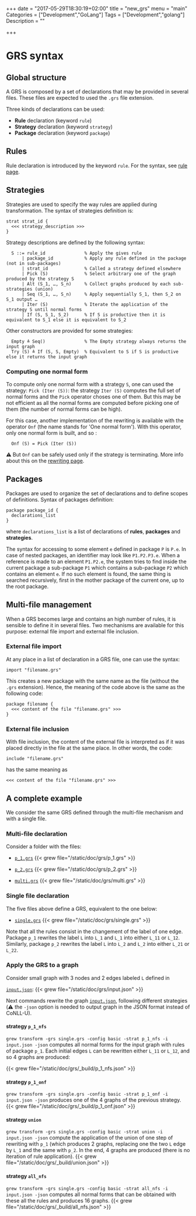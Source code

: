 +++
date = "2017-05-29T18:30:19+02:00"
title = "new_grs"
menu = "main"
Categories = ["Development","GoLang"]
Tags = ["Development","golang"]
Description = ""

+++

# GRS syntax

## Global structure
A GRS is composed by a set of declarations that may be provided in several files.
These files are expected to used the `.grs` file extension.

Three kinds of declarations can be used:

  * **Rule** declaration (keyword `rule`)
  * **Strategy** declaration (keyword `strategy`)
  * **Package** declaration (keyword `package`)

## Rules
Rule declaration is introduced by the keyword `rule`. For the syntax, see [rule page](../rule).

## Strategies
Strategies are used to specify the way rules are applied during transformation.
The syntax of strategies definition is:

~~~grew
strat strat_id {
  <<< strategy_description >>>
}
~~~

Strategy descriptions are defined by the following syntax:

~~~grew
  S ::= rule_id               % Apply the gives rule
      | package_id            % Apply any rule defined in the package (not in sub-packages)
      | strat_id              % Called a strategy defined elsewhere
      | Pick (S)              % Select arbitrary one of the graph produced by the strategy S
      | Alt (S_1, …, S_n)     % Collect graphs produced by each sub-strategies (union)
      | Seq (S_1, …, S_n)     % Apply sequentially S_1, then S_2 on S_1 output …
      | Iter (S)              % Iterate the application of the strategy S until normal forms
      | If (S, S_1, S_2)      % If S is productive then it is equivalent to S_1 else it is equivalent to S_2
~~~

Other constructors are provided for some strategies:
~~~grew
  Empty ≜ Seq()               % The Empty strategy always returns the input graph
  Try (S) ≜ If (S, S, Empty)  % Equivalent to S if S is productive else it returns the input graph
~~~

### Computing one normal form
To compute only one normal form with a strategy `S`, one can used the strategy: `Pick (Iter (S))`:
the strategy `Iter (S)` computes the full set of normal forms and the `Pick` operator choses one of them.
But this may be not efficient as all the normal forms are computed before picking one of them (the number of normal forms can be high).

For this case, another implementation of the rewriting is available with the operator `Onf` (the name stands for 'One normal form').
With this operator, only one normal form is built, and so :

~~~grew
  Onf (S) = Pick (Iter (S))
~~~

:warning: But `Onf` can be safely used only if the strategy is terminating. More info about this on the [rewriting page](../rewriting).



## Packages
Packages are used to organize the set of declarations and to define scopes of definitions.
Syntax of packages definition:

~~~grew
package package_id {
  declarations_list
}
~~~

where `declarations_list` is a list of declarations of **rules**, **packages** and **strategies**.

The syntax for accessing to some element `e` defined in package `P` is `P.e`.
In case of nested packages, an identifier may look like `P1.P2.P3.e`.
When a reference is made to an element `P1.P2.e`, the system tries to find inside the current package a sub-package `P1` which contains a sub-package `P2` which contains an element `e`.
If no such element is found, the same thing is searched recursively, first in the mother package of the current one, up to the root package.

## Multi-file management
When a GRS becomes large and contains an high number of rules, it is sensible to define it in several files.
Two mechanisms are available for this purpose: external file import and external file inclusion.

### External file import
At any place in a list of declaration in a GRS file, one can use the syntax:

```grew
import "filename.grs"
```

This creates a new package with the same name as the file (without the `.grs` extension).
Hence, the meaning of the code above is the same as the following code:

```grew
package filename {
  <<< content of the file "filename.grs" >>>
}
```

### External file inclusion
With file inclusion, the content of the external file is interpreted as if it was placed directly in the file at the same place.
In other words, the code:
```grew
include "filename.grs"
```
has the same meaning as

```grew
<<< content of the file "filename.grs" >>>
```

## A complete example

We consider the same GRS defined through the multi-file mechanism and with a single file.

### Multi-file declaration
Consider a folder with the files:

  * [`p_1.grs`](../grs/p_1.grs)
{{< grew file="/static/doc/grs/p_1.grs" >}}

  * [`p_2.grs`](../grs/p_2.grs)
{{< grew file="/static/doc/grs/p_2.grs" >}}

  * [`multi.grs`](../grs/multi.grs)
{{< grew file="/static/doc/grs/multi.grs" >}}


### Single file declaration
The five files above define a GRS, equivalent to the one below:

  * [`single.grs`](../grs/single.grs)
{{< grew file="/static/doc/grs/single.grs" >}}

Note that all the rules consist in the changement of the label of one edge.
Package `p_1` rewrites the label `L` into `L_1` and `L_1` into either `L_11` or `L_12`.
Similarly, package `p_2` rewrites the label `L` into `L_2` and `L_2` into either `L_21` or `L_22`.


### Apply the GRS to a graph

Consider small graph with 3 nodes and 2 edges labeled `L` defined in

[`input.json`](../grs/input.json):
{{< grew file="/static/doc/grs/input.json" >}}

Next commands rewrite the graph [`input.json`](../grs/input.json), following different strategies (:warning: the `-json` option is needed to output graph in the JSON format instead of CoNLL-U).

#### strategy `p_1_nfs`

`grew transform -grs single.grs -config basic -strat p_1_nfs -i input.json -json` computes all normal forms for the input graph with rules of package `p_1`.
 Each initial edges `L` can be rewritten either `L_11` or `L_12`, and so 4 graphs are produced:

{{< grew file="/static/doc/grs/_build/p_1_nfs.json" >}}

#### strategy `p_1_onf`

`grew transform -grs single.grs -config basic -strat p_1_onf -i input.json -json` produces one of the 4 graphs of the previous strategy.
{{< grew file="/static/doc/grs/_build/p_1_onf.json" >}}

#### strategy `union`
`grew transform -grs single.grs -config basic -strat union -i input.json -json` compute the application of the union of one step of rewriting with `p_1` (which produces 2 graphs, replacing one the two `L` edge by `L_1` and the same with `p_2`. In the end, 4 graphs are produced (there is no iteration of rule application).
{{< grew file="/static/doc/grs/_build/union.json" >}}

#### strategy `all_nfs`
`grew transform -grs single.grs -config basic -strat all_nfs -i input.json -json` computes all normal forms that can be obtained with these all the rules and produces 16 graphs.
{{< grew file="/static/doc/grs/_build/all_nfs.json" >}}


